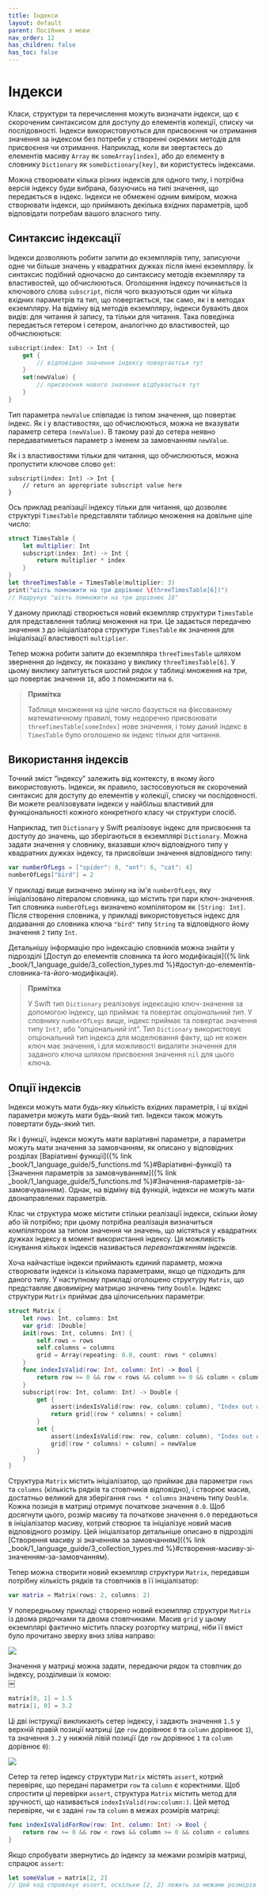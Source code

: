 ```yaml
---
title: Індекси
layout: default
parent: Посібник з мови
nav_order: 12
has_children: false
has_toc: false
---
```


# Індекси

Класи, структури та перечислення можуть визначати _індекси_, що є скороченим синтаксисом для доступу до елементів колекції, списку чи послідовності. Індекси використовуються для присвоєння чи отримання значення за індексом без потреби у створенні окремих методів для присвоєння чи отримання. Наприклад, коли ви звертаєтесь до елементів масиву `Array` як `someArray[index]`, або до елементу в словнику `Dictionary` як `someDictionary[key]`, ви користуєтесь індексами.

Можна створювати кілька різних індексів для одного типу, і потрібна версія індексу буди вибрана, базуючись на типі значення, що передається в індекс. Індекси не обмежені одним виміром, можна створювати індекси, що приймають декілька вхідних параметрів, щоб відповідати потребам вашого власного типу.

## Синтаксис індексації

Індекси дозволяють робити запити до екземплярів типу, записуючи одне чи більше значень у квадратних дужках після імені екземпляру. Їх синтаксис подібний одночасно до синтаксису методів екземпляру та властивостей, що обчислюються. Оголошення індексу починається із ключового слова `subscript`, після чого вказуються один чи кілька вхідних параметрів та тип, що повертається, так само, як і в методах екземпляру. На відміну від методів екземпляру, індекси бувають двох видів: для читання й запису, та тільки для читання. Така поведінка передається гетером і сетером, аналогічно до властивостей, що обчислюються:

```swift
subscript(index: Int) -> Int {
    get {
        // відповідне значення індексу повертаєтсья тут
    }
    set(newValue) {
        // присвоєння нового значення відбувається тут
    }
}
```

Тип параметра `newValue` співпадає із типом значення, що повертає індекс. Як і у властивостях, що обчислюються, можна не вказувати параметр сетера `(newValue)`. В такому разі до сетера неявно передаватиметься параметр з іменем за замовчанням `newValue`.

Як і з властивостями тільки для читання, що обчислюються, можна пропустити ключове слово `get`:

```text
subscript(index: Int) -> Int {
    // return an appropriate subscript value here
}
```

Ось приклад реалізації індексу тільки для читання, що дозволяє структурі `TimesTable` представляти таблицю множення на довільне ціле число:

```swift
struct TimesTable {
    let multiplier: Int
    subscript(index: Int) -> Int {
        return multiplier * index
    }
}
let threeTimesTable = TimesTable(multiplier: 3)
print("шість помножити на три дорівнює \(threeTimesTable[6])")
// Надрукує "шість помножити на три дорівнює 18"
```

У даному прикладі створюється новий екземпляр структури `TimesTable` для представлення таблиці множення на три. Це задається передачею значення `3` до ініціалізатора структури `TimesTable` як значення для ініціалізації властивості `multiplier`.

Тепер можна робити запити до екземпляра `threeTimesTable` шляхом звернення до індексу, як показано у виклику `threeTimesTable[6]`. У цьому виклику запитується шостий рядок у таблиці множення на три, що повертає значення `18`, або `3` помножити на `6`.

> **Примітка**
>
> Таблиця множення на ціле число базується на фіксованому математичному правилі, тому недоречно присвоювати `threeTimesTable[someIndex]` нове значення, і тому даний індекс в `TimesTable` було оголошено як індекс тільки для читання.

## Використання індексів

Точний зміст “індексу” залежить від контексту, в якому його використовують. Індекси, як правило, застосовуються як скорочений синтаксис для доступу до елементів у колекції, списку чи послідовності. Ви можете реалізовувати індекси у найбільш властивий для функціональності кожного конкретного класу чи структури спосіб.

Наприклад, тип `Dictionary` у Swift реалізовує індекс для присвоєння та доступу до значень, що зберігаються в екземплярі `Dictionary`. Можна задати значення у словнику, вказавши ключ відповідного типу у квадратних дужках індексу, та присвоївши значення відповідного типу:

```swift
var numberOfLegs = ["spider": 8, "ant": 6, "cat": 4]
numberOfLegs["bird"] = 2
```

У прикладі вище визначено змінну на ім'я `numberOfLegs`, яку ініціалізовано літералом словника, що містить три пари ключ-значення. Тип словника `numberOfLegs` визначено компілятором як `[String: Int]`. Після створення словника, у прикладі використовується індекс для додавання до словника ключа `"bird"` типу `String` та відповідного йому значення `2` типу `Int`.

Детальнішу інформацію про індексацію словників можна знайти у підрозділі [Доступ до елементів словника та його модифікація]({% link _book/1_language_guide/3_collection_types.md %}#доступ-до-елементів-словника-та-його-модифікація).

> **Примітка**
>
> У Swift тип `Dictionary` реалізовує індексацію ключ-значення за допомогою індексу, що приймає та повертає _опціональний тип_. У словнику `numberOfLegs` вище, індекс приймає та повертає значення типу `Int?`, або “опціональний int”. Тип `Dictionary` використовує опціональний тип індекса для моделювання факту, що не кожен ключ має значення, і для можливості видаляти значення для заданого ключа шляхом присвоєння значення `nil` для цього ключа.

## Опції індексів

Індекси можуть мати будь-яку кількість вхідних параметрів, і ці вхідні параметри можуть мати будь-який тип. Індекси також можуть повертати будь-який тип. 

Як і функції, індекси можуть мати варіативні параметри, а параметри можуть мати значення за замовчанням, як описано у відповідних розділах [Варіативні функції]({% link _book/1_language_guide/5_functions.md %}#Варіативні-функції) та [Значення параметрів за замовчуванням]({% link _book/1_language_guide/5_functions.md %}#Значення-параметрів-за-замовчуванням). Однак, на відміну від функцій, індекси не можуть мати двонаправлених параметрів.

Клас чи структура може містити стільки реалізації індекси, скільки йому або їй потрібно; при цьому потрібна реалізація визначиться компілятором за типом значення чи значень, що містяться у квадратних дужках індексу в момент використання індексу. Ця можливість існування кількох індексів називається _перевантаженням індексів_.

Хоча найчастіше індекси приймають єдиний параметр, можна створювати індекси із кількома параметрами, якщо це підходить для даного типу. У наступному прикладі оголошено структуру `Matrix`, що представляє двовимірну матрицю значень типу `Double`. Індекс структури `Matrix` приймає два цілочисельних параметри:

```swift
struct Matrix {
    let rows: Int, columns: Int
    var grid: [Double]
    init(rows: Int, columns: Int) {
        self.rows = rows
        self.columns = columns
        grid = Array(repeating: 0.0, count: rows * columns)
    }
    func indexIsValid(row: Int, column: Int) -> Bool {
        return row >= 0 && row < rows && column >= 0 && column < columns
    }
    subscript(row: Int, column: Int) -> Double {
        get {
            assert(indexIsValid(row: row, column: column), "Index out of range")
            return grid[(row * columns) + column]
        }
        set {
            assert(indexIsValid(row: row, column: column), "Index out of range")
            grid[(row * columns) + column] = newValue
        }
    }
}
```

Структура `Matrix` містить ініціалізатор, що приймає два параметри `rows` та `columns` \(кількість рядків та стовпчиків відповідно\), і створює масив, достатньо великий для зберігання `rows * columns` значень типу `Double`. Кожна позиція в матриці отримує початкове значення `0.0`. Щоб досягнути цього, розмір масиву та початкове значення `0.0` передаються в ініціалізатор масиву, котрий створює та ініціалізує новий масив відповідного розміру. Цей ініціалізатор детальніше описано в підрозділі [Створення масиву зі значенням за замовчанням]({% link _book/1_language_guide/3_collection_types.md %}#створення-масиву-зі-значенням-за-замовчанням).

Тепер можна створити новий екземпляр структури `Matrix`, передавши потрібну кількість рядків та стовпчиків в її ініціалізатор:

```swift
var matrix = Matrix(rows: 2, columns: 2)
```

У попередньому прикладі створено новий екземпляр структури `Matrix` із двома рядочками та двома стовпчиками. Масив `grid` у цьому екземплярі фактично містить пласку розгортку матриці, ніби її вміст було прочитано зверху вниз зліва направо:

![](../../assets/subscriptMatrix01_2x.png)

Значення у матриці можна задати, передаючи рядок та стовпчик до індексу, розділивши їх комою:  
￼

```swift
matrix[0, 1] = 1.5
matrix[1, 0] = 3.2
```

Ці дві інструкції викликають сетер індексу, і задають значення `1.5` у верхній правій позиції матриці \(де `row` дорівнює `0` та `column` дорівнює `1`\), та значення `3.2` у нижній лівій позиції \(де `row` дорівнює `1` та `column` дорівнює `0`\):

![](../../assets/subscriptMatrix02_2x.png)

Сетер та гетер індексу структури `Matrix` містять `assert`, котрий перевіряє, що передані параметри `row` та `column` є коректними. Щоб спростити ці перевірки `assert`, структура `Matrix` містить метод для зручності, що називається `indexIsValid(row:column:)`. Цей метод перевіряє, чи є задані `row` та `column` в межах розмірів матриці:

```swift
func indexIsValidForRow(row: Int, column: Int) -> Bool {
    return row >= 0 && row < rows && column >= 0 && column < columns
}
```

Якщо спробувати звернутись до індексу за межами розмірів матриці, спрацює `assert`:

```swift
let someValue = matrix[2, 2]
// Цей код спровокує assert, оскільки [2, 2] лежить за межами розмірів матриці.
```

